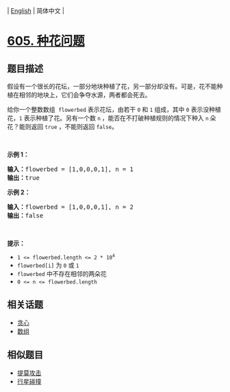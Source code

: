 
| [English](README_EN.md) | 简体中文 |

# [605. 种花问题](https://leetcode-cn.com/problems/can-place-flowers/)

## 题目描述

<p>假设有一个很长的花坛，一部分地块种植了花，另一部分却没有。可是，花不能种植在相邻的地块上，它们会争夺水源，两者都会死去。</p>

<p>给你一个整数数组  <code>flowerbed</code> 表示花坛，由若干 <code>0</code> 和 <code>1</code> 组成，其中 <code>0</code> 表示没种植花，<code>1</code> 表示种植了花。另有一个数 <code>n</code><strong> </strong>，能否在不打破种植规则的情况下种入 <code>n</code><strong> </strong>朵花？能则返回 <code>true</code> ，不能则返回 <code>false</code>。</p>

<p> </p>

<p><strong>示例 1：</strong></p>

<pre>
<strong>输入：</strong>flowerbed = [1,0,0,0,1], n = 1
<strong>输出：</strong>true
</pre>

<p><strong>示例 2：</strong></p>

<pre>
<strong>输入：</strong>flowerbed = [1,0,0,0,1], n = 2
<strong>输出：</strong>false
</pre>

<p> </p>

<p><strong>提示：</strong></p>

<ul>
	<li><code>1 <= flowerbed.length <= 2 * 10<sup>4</sup></code></li>
	<li><code>flowerbed[i]</code> 为 <code>0</code> 或 <code>1</code></li>
	<li><code>flowerbed</code> 中不存在相邻的两朵花</li>
	<li><code>0 <= n <= flowerbed.length</code></li>
</ul>


## 相关话题

- [贪心](https://leetcode-cn.com/tag/greedy)
- [数组](https://leetcode-cn.com/tag/array)

## 相似题目

- [提莫攻击](../teemo-attacking/README.md)
- [行星碰撞](../asteroid-collision/README.md)
